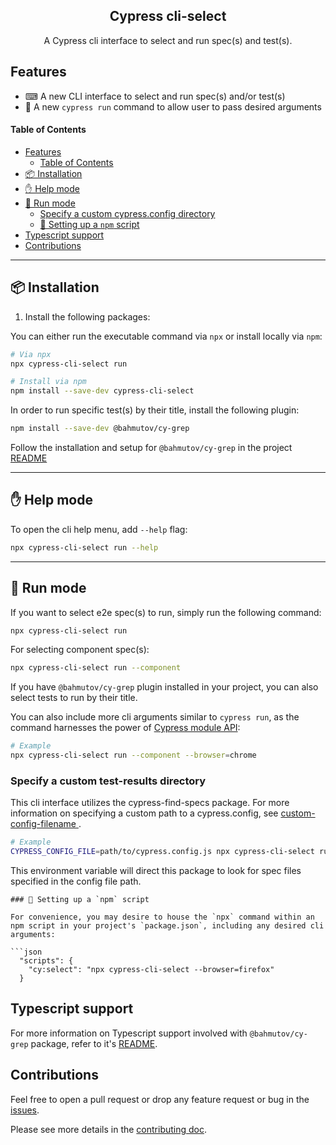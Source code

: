 <h2 align=center>Cypress cli-select</h2>
<p align="center">
</p>

<p align="center">
A Cypress cli interface to select and run spec(s) and test(s).
</p>

## Features

- ⌨ A new CLI interface to select and run spec(s) and/or test(s)
- 👟 A new `cypress run` command to allow user to pass desired arguments

#### Table of Contents

- [Features](#features)
  - [Table of Contents](#table-of-contents)
- [📦 Installation](#-installation)
- [✋ Help mode](#-help-mode)
- [👟 Run mode](#-run-mode)
  - [Specify a custom cypress.config directory]()
  - [📃 Setting up a `npm` script](#-setting-up-a-npm-script)
- [Typescript support](#typescript-support)
- [Contributions](#contributions)

---

## 📦 Installation

1. Install the following packages:

You can either run the executable command via `npx` or install locally via `npm`:

```sh
# Via npx
npx cypress-cli-select run

# Install via npm
npm install --save-dev cypress-cli-select
```

In order to run specific test(s) by their title, install the following plugin:

```sh
npm install --save-dev @bahmutov/cy-grep
```

Follow the installation and setup for `@bahmutov/cy-grep` in the project [README](https://github.com/bahmutov/cy-grep)

---

## ✋ Help mode

To open the cli help menu, add `--help` flag:

```bash
npx cypress-cli-select run --help
```

---

## 👟 Run mode

If you want to select e2e spec(s) to run, simply run the following command:

```bash
npx cypress-cli-select run
```

For selecting component spec(s):

```bash
npx cypress-cli-select run --component
```

If you have `@bahmutov/cy-grep` plugin installed in your project, you can also select tests to run by their title.

You can also include more cli arguments similar to `cypress run`, as the command harnesses the power of [Cypress module API](https://docs.cypress.io/guides/guides/module-api):

```bash
# Example
npx cypress-cli-select run --component --browser=chrome
```

### Specify a custom test-results directory

This cli interface utilizes the cypress-find-specs package. For more information on specifying a custom path to a cypress.config, see [ custom-config-filename ](https://github.com/bahmutov/find-cypress-specs?tab=readme-ov-file#custom-config-filename).

```bash
# Example
CYPRESS_CONFIG_FILE=path/to/cypress.config.js npx cypress-cli-select run
```

This environment variable will direct this package to look for spec files specified in the config file path.

````
### 📃 Setting up a `npm` script

For convenience, you may desire to house the `npx` command within an npm script in your project's `package.json`, including any desired cli arguments:

```json
  "scripts": {
    "cy:select": "npx cypress-cli-select --browser=firefox"
  }
````

## Typescript support

For more information on Typescript support involved with `@bahmutov/cy-grep` package, refer to it's [README](https://github.com/bahmutov/cy-grep?tab=readme-ov-file#typescript-support).

## Contributions

Feel free to open a pull request or drop any feature request or bug in the [issues](https://github.com/dennisbergevin/cypress-plugin-last-failed/issues).

Please see more details in the [contributing doc](./CONTRIBUTING.md).
